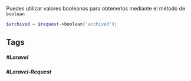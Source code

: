 Puedes utilizar valores booleanos para obtenerlos mediante el método de `boolean` 

```php
$archived = $request->boolean('archived');
```
## Tags

##### #Laravel
##### #Laravel-Request